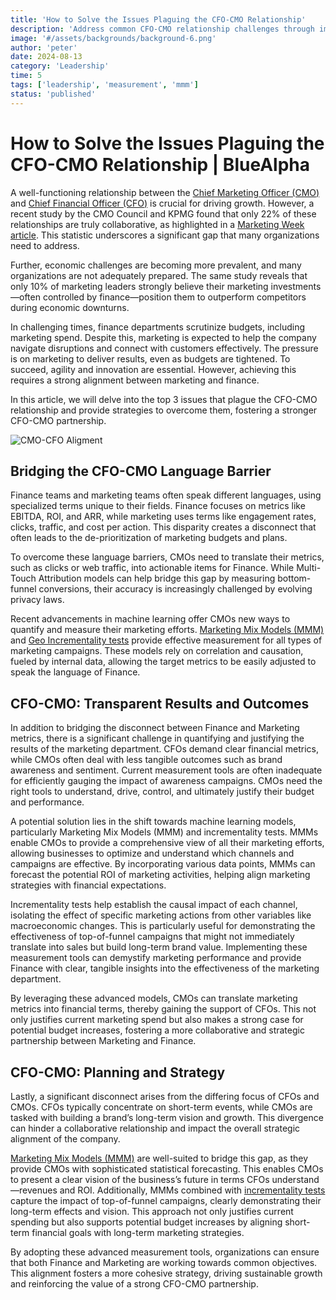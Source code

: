 ```yaml
---
title: 'How to Solve the Issues Plaguing the CFO-CMO Relationship'
description: 'Address common CFO-CMO relationship challenges through improved communication, measurement techniques, and strategic alignment for better business outcomes.'
image: '#/assets/backgrounds/background-6.png'
author: 'peter'
date: 2024-08-13
category: 'Leadership'
time: 5
tags: ['leadership', 'measurement', 'mmm']
status: 'published'
---
```


# How to Solve the Issues Plaguing the CFO-CMO Relationship | BlueAlpha

A well-functioning relationship between the [Chief Marketing Officer (CMO)](/articles/marketing-measurement-for-growth-focused-cmos) and [Chief Financial Officer (CFO)](https://bluealpha.ai/articles/cfo-cmo-partnership-reduce-marketing-waste/) is crucial for driving growth. However, a recent study by the CMO Council and KPMG found that only 22% of these relationships are truly collaborative, as highlighted in a [Marketing Week article](https://www.marketingweek.com/cmo-council-cfo-relationship/). This statistic underscores a significant gap that many organizations need to address.

Further, economic challenges are becoming more prevalent, and many organizations are not adequately prepared. The same study reveals that only 10% of marketing leaders strongly believe their marketing investments—often controlled by finance—position them to outperform competitors during economic downturns. 

In challenging times, finance departments scrutinize budgets, including marketing spend. Despite this, marketing is expected to help the company navigate disruptions and connect with customers effectively. The pressure is on marketing to deliver results, even as budgets are tightened. To succeed, agility and innovation are essential. However, achieving this requires a strong alignment between marketing and finance. 

In this article, we will delve into the top 3 issues that plague the CFO-CMO relationship and provide strategies to overcome them, fostering a stronger CFO-CMO partnership. 

![CMO-CFO Aligment](#assets/articles/cfo-cmo-relationship-issues-solutions/cmo-cfo-alignment.webp)

## Bridging the CFO-CMO Language Barrier

Finance teams and marketing teams often speak different languages, using specialized terms unique to their fields. Finance focuses on metrics like EBITDA, ROI, and ARR, while marketing uses terms like engagement rates, clicks, traffic, and cost per action. This disparity creates a disconnect that often leads to the de-prioritization of marketing budgets and plans.

To overcome these language barriers, CMOs need to translate their metrics, such as clicks or web traffic, into actionable items for Finance. While Multi-Touch Attribution models can help bridge this gap by measuring bottom-funnel conversions, their accuracy is increasingly challenged by evolving privacy laws.

Recent advancements in machine learning offer CMOs new ways to quantify and measure their marketing efforts. [Marketing Mix Models (MMM)](/articles/what-is-media-mix-modeling) and [Geo Incrementality tests](/articles/incrementality-testing-implementation-guide) provide effective measurement for all types of marketing campaigns. These models rely on correlation and causation, fueled by internal data, allowing the target metrics to be easily adjusted to speak the language of Finance.

## CFO-CMO: Transparent Results and Outcomes

In addition to bridging the disconnect between Finance and Marketing metrics, there is a significant challenge in quantifying and justifying the results of the marketing department. CFOs demand clear financial metrics, while CMOs often deal with less tangible outcomes such as brand awareness and sentiment. Current measurement tools are often inadequate for efficiently gauging the impact of awareness campaigns. CMOs need the right tools to understand, drive, control, and ultimately justify their budget and performance.

A potential solution lies in the shift towards machine learning models, particularly Marketing Mix Models (MMM) and incrementality tests. MMMs enable CMOs to provide a comprehensive view of all their marketing efforts, allowing businesses to optimize and understand which channels and campaigns are effective. By incorporating various data points, MMMs can forecast the potential ROI of marketing activities, helping align marketing strategies with financial expectations.

Incrementality tests help establish the causal impact of each channel, isolating the effect of specific marketing actions from other variables like macroeconomic changes. This is particularly useful for demonstrating the effectiveness of top-of-funnel campaigns that might not immediately translate into sales but build long-term brand value. Implementing these measurement tools can demystify marketing performance and provide Finance with clear, tangible insights into the effectiveness of the marketing department.

By leveraging these advanced models, CMOs can translate marketing metrics into financial terms, thereby gaining the support of CFOs. This not only justifies current marketing spend but also makes a strong case for potential budget increases, fostering a more collaborative and strategic partnership between Marketing and Finance.

## CFO-CMO: Planning and Strategy   

Lastly, a significant disconnect arises from the differing focus of CFOs and CMOs. CFOs typically concentrate on short-term events, while CMOs are tasked with building a brand’s long-term vision and growth. This divergence can hinder a collaborative relationship and impact the overall strategic alignment of the company.

[Marketing Mix Models (MMM)](/articles/what-is-media-mix-modeling) are well-suited to bridge this gap, as they provide CMOs with sophisticated statistical forecasting. This enables CMOs to present a clear vision of the business’s future in terms CFOs understand—revenues and ROI. Additionally, MMMs combined with [incrementality tests](/articles/what-is-incremental-marketing) capture the impact of top-of-funnel campaigns, clearly demonstrating their long-term effects and vision. This approach not only justifies current spending but also supports potential budget increases by aligning short-term financial goals with long-term marketing strategies.

By adopting these advanced measurement tools, organizations can ensure that both Finance and Marketing are working towards common objectives. This alignment fosters a more cohesive strategy, driving sustainable growth and reinforcing the value of a strong CFO-CMO partnership.
